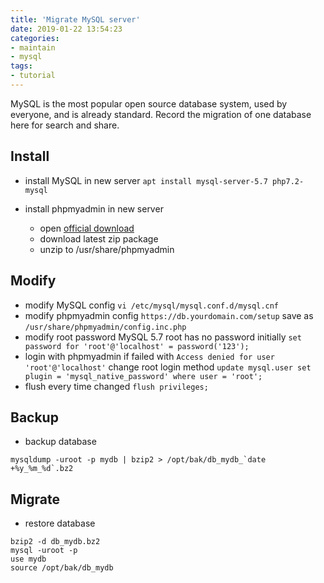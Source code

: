```yaml
---
title: 'Migrate MySQL server'
date: 2019-01-22 13:54:23
categories:
- maintain
- mysql
tags:
- tutorial
---
```

MySQL is the most popular open source database system, used by everyone, and is already standard. Record the migration of one database here for search and share.

<!--more-->

## Install
- install MySQL in new server
`apt install mysql-server-5.7 php7.2-mysql`

- install phpmyadmin in new server
  - open [official download](https://www.phpmyadmin.net/downloads/)
  - download latest zip package
  - unzip to /usr/share/phpmyadmin

## Modify
- modify MySQL config
`vi /etc/mysql/mysql.conf.d/mysql.cnf`
- modify phpmyadmin config
`https://db.yourdomain.com/setup`
save as
`/usr/share/phpmyadmin/config.inc.php`
- modify root password
MySQL 5.7 root has no password initially
`set password for 'root'@'localhost' = password('123');`
- login with phpmyadmin
if failed with `Access denied for user 'root'@'localhost'`
change root login method
`update mysql.user set plugin = 'mysql_native_password' where user = 'root';`
- flush every time changed
`flush privileges;`

## Backup
- backup database
```
mysqldump -uroot -p mydb | bzip2 > /opt/bak/db_mydb_`date +%y_%m_%d`.bz2
```

## Migrate
- restore database
```
bzip2 -d db_mydb.bz2
mysql -uroot -p
use mydb
source /opt/bak/db_mydb
```